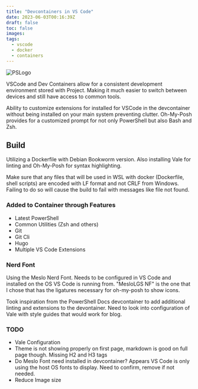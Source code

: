 ```yaml
---
title: "Devcontainers in VS Code"
date: 2023-06-03T00:16:39Z
draft: false
toc: false
images:
tags:
  - vscode
  - docker
  - containers
---
```

![PSLogo](/pslogo.png)

 VSCode and Dev Containers allow for a consistent development environment stored with Project.  Making it much easier to switch between devices and still have access to common tools.  

Ability to customize extensions for installed for VSCode in the devcontainer without being installed on your main system preventing clutter.  Oh-My-Posh provides for a customized prompt for not only PowerShell but also Bash and Zsh.

## Build

Utilizing a Dockerfile with Debian Bookworm version.  Also installing Vale for linting and Oh-My-Posh for syntax highlighting.

Make sure that any files that will be used in WSL with docker (Dockerfile, shell scripts) are encoded with LF format and not CRLF from Windows.   Failing to do so will cause the build to fail with messages like file not found.

### Added to Container through Features

- Latest PowerShell
- Common Utilities (Zsh and others)
- Git
- Git Cli
- Hugo
- Multiple VS Code Extensions

### Nerd Font

Using the Meslo Nerd Font.  Needs to be configured in VS Code and installed on the OS VS Code is running from.  "MesloLGS NF" is the one that I chose that has the ligatures necessary for oh-my-posh to show icons.

Took inspiration from the PowerShell Docs devcontainer to add additional linting and extensions to the devontainer.  Need to look into configuration of Vale with style guides that would work for blog.

### TODO

- Vale Configuration
- Theme is not showing properly on first page, markdown is good on full page though.  Missing H2 and H3 tags
- Do Meslo Font need installed in devcontainer?  Appears VS Code is only using the host OS fonts to display.  Need to confirm, remove if not needed.
- Reduce Image size
